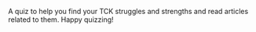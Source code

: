 A quiz to help you find your TCK struggles and strengths and read articles related to them. Happy quizzing!
